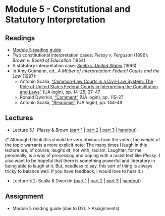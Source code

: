 # Module 5 - Constitutional and Statutory Interpretation

## Readings

- [Module 5 reading guide](https://github.com/dingherself/phil-324/raw/main/reading-guides/05-reading-guide.docx)
- Two constitutional interpretation cases: *Plessy v. Ferguson* (1896); *Brown v. Board of Education* (1954)
- A statutory interpretation case: [*Smith v. United States*](https://www.loc.gov/item/usrep508223/) (1993)
- In Amy Gutmann, ed., *A Matter of Interpretation: Federal Courts and the Law* (1997):
	- Antonin Scalia, [“Common-Law Courts in a Civil-Law System: The Role of United States Federal Courts in Interpreting the Constitution and Laws”](http://ezproxy.library.arizona.edu/login?url=https://www.jstor.org/stable/j.ctvbj7jxv.5) (UA login), pp. 14–25, 37–47
	- Ronald Dworkin, [“Comment”](http://ezproxy.library.arizona.edu/login?url=https://www.jstor.org/stable/j.ctvbj7jxv.9) (UA login), pp. 115–27
	- Antonin Scalia, [“Response”](http://ezproxy.library.arizona.edu/login?url=https://www.jstor.org/stable/j.ctvbj7jxv.10) (UA login), pp. 144–49

## Lectures

- Lecture 5.1: *Plessy* & *Brown* ([part 1](https://youtu.be/UsVgq3mRbho) \| [part 2](https://youtu.be/-cJ80PUOsMY) \| [part 3](https://youtu.be/cL0ivF9fq_o) \| [handout](https://github.com/dingherself/phil-324/blob/main/handouts/05-plessy-brown.md))

(\* Although I think this should be very obvious from the video, the weight of the topic warrants a more explicit note: The many times I laugh in this lecture are, of course, laughs *at*, not with, racism. Laughter, for me personally, is a way of processing and coping with a racist text like *Plessy*. I also want to be hopeful that there is something powerful and liberatory in being able to laugh at it. But, needless to say, this sort of thing is always tricky to balance well. If you have feedback, I would love to hear it.)

- Lecture 5.2: Scalia & Dworkin ([part 1](https://youtu.be/GK1DN3h5tCk) \| [part 2](https://youtu.be/LsVEzgCGlok) \| [part 3](https://youtu.be/W1Mr8zLyQw4) \| [handout](https://github.com/dingherself/phil-324/blob/main/handouts/05-scalia-dworkin.md))

## Assignment

- Module 5 reading guide (due to D2L > Assignments)